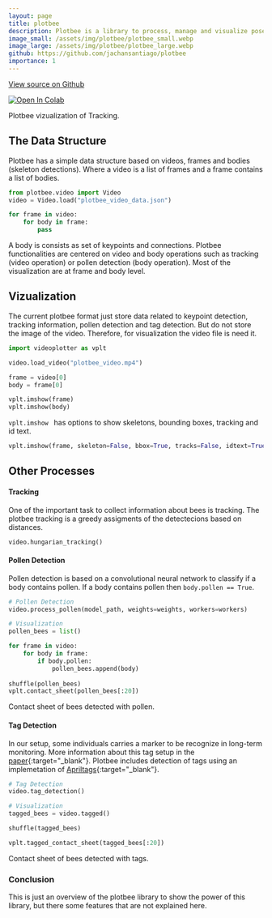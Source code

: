 ```yaml
---
layout: page
title: plotbee
description: Plotbee is a library to process, manage and visualize pose-based detections of bees.
image_small: /assets/img/plotbee/plotbee_small.webp
image_large: /assets/img/plotbee/plotbee_large.webp
github: https://github.com/jachansantiago/plotbee
importance: 1
---
```



<!-- Place this tag in your head or just before your close body tag. -->
<script async defer src="https://buttons.github.io/buttons.js"></script>

<!-- Place this tag where you want the button to render. -->
<a class="github-button" href="https://github.com/jachansantiago/plotbee" data-color-scheme="no-preference: light; light: light; dark: light;" data-size="large" aria-label="View on Github">View source on Github</a>

<!-- [Plotbee](https://github.com/jachansantiago/plotbee){:target="_blank"} -->
[![Open In Colab](https://colab.research.google.com/assets/colab-badge.svg)](https://colab.research.google.com/drive/1lcppKrnbxGmJelXcuitNfclOW8_JdvEe?usp=sharing)



<div class="row">
    <div class="col-sm mt-3 mt-md-0">
        <a href="https://github.com/jachansantiago/plotbee">
        <img class="img-fluid rounded z-depth-1" src="{{ '/assets/img/plotbee.gif' | relative_url }}" alt="" title="Plotbee Image"/>
        </a>
    </div>
</div>
<div class="caption">
    Plotbee vizualization of Tracking.
</div>


## The Data Structure
Plotbee has a simple data structure based on videos, frames and bodies (skeleton detections). Where a video is a list of frames and a frame contains a list of bodies.

```python
from plotbee.video import Video
video = Video.load("plotbee_video_data.json")

for frame in video:
    for body in frame:
        pass
```


A body is consists as set of keypoints and connections. Plotbee functionalities are centered on video and body operations such as tracking (video operation) or pollen detection (body operation). Most of the visualization are at frame and body level. 

## Vizualization

The current plotbee format just store data related to keypoint detection, tracking information, pollen detection and tag detection. But do not store the image of the video. Therefore, for visualization the video file is need it.

```python
import videoplotter as vplt

video.load_video("plotbee_video.mp4")

frame = video[0]
body = frame[0]

vplt.imshow(frame)
vplt.imshow(body)
```

<!-- `vplt.imshow` has options to show skeletons, bounding boxes, tracking and id text.  -->



<div class="row">
    <div class="col-sm mt-3 mt-md-0">
        <!-- <a href="https://github.com/jachansantiago/plotbee"> -->
        <img class="img-fluid rounded z-depth-1" src="{{ '/assets/img/plotbee_bbox_idtext.png' | relative_url }}" alt="" title="Plotbee Image"/>
        <!-- </a> -->
    </div>
</div>
<div class="caption">
    <code>vplt.imshow </code> has options to show skeletons, bounding boxes, tracking and id text. 
</div>

```python
vplt.imshow(frame, skeleton=False, bbox=True, tracks=False, idtext=True)
```

## Other Processes

#### Tracking
One of the important task to collect information about bees is tracking. The plotbee tracking is a greedy assigments of the detectecions based on distances.

```python
video.hungarian_tracking()
```

#### Pollen Detection
Pollen detection is based on a convolutional neural network to classify if a body contains pollen. If a body contains pollen then `body.pollen == True`.

```python
# Pollen Detection
video.process_pollen(model_path, weights=weights, workers=workers)

# Visualization
pollen_bees = list()

for frame in video:
    for body in frame:
        if body.pollen:
            pollen_bees.append(body)
            
shuffle(pollen_bees)
vplt.contact_sheet(pollen_bees[:20])
```

<div class="row">
    <div class="col-sm mt-3 mt-md-0">
        <!-- <a href="https://github.com/jachansantiago/plotbee"> -->
        <img class="img-fluid rounded z-depth-1" src="{{ '/assets/img/pollen_bees.png' | relative_url }}" alt="" title="Plotbee Image"/>
        <!-- </a> -->
    </div>
</div>
<div class="caption">
    Contact sheet of bees detected with pollen. 
</div>


#### Tag Detection

In our setup, some individuals carries a marker to be recognize in long-term monitoring. More information about this tag setup in the [paper](https://doi.org/10.1145/3359115.3359120){:target="_blank"}. Plotbee includes detection of tags using an implemetation of [Apriltags](https://github.com/AprilRobotics/apriltag){:target="_blank"}. 

```python
# Tag Detection
video.tag_detection()

# Visualization
tagged_bees = video.tagged()

shuffle(tagged_bees)

vplt.tagged_contact_sheet(tagged_bees[:20])
```

<div class="row">
    <div class="col-sm mt-3 mt-md-0">
        <!-- <a href="https://github.com/jachansantiago/plotbee"> -->
        <img class="img-fluid rounded z-depth-1" src="{{ '/assets/img/tagged_bees.png' | relative_url }}" alt="" title="Plotbee Image"/>
        <!-- </a> -->
    </div>
</div>
<div class="caption">
    Contact sheet of bees detected with tags. 
</div>

### Conclusion

This is just an overview of the plotbee library to show the power of this library, but there some features that are not explained here.

